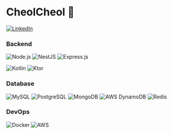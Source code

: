 # CheolCheol 👋 

<a href="https://www.linkedin.com/in/cheolmin-choi-39aa0119b/" target="_blank"><img src="https://img.shields.io/badge/LinkedIn-0077B5?style=flat&logo=linkedin&logoColor=white" alt="LinkedIn"></a>

### Backend

![Node.js](https://img.shields.io/badge/Node.js-339933?style=flat&logo=node.js&logoColor=white) ![NestJS](https://img.shields.io/badge/NestJS-E0234E?style=flat&logo=nestjs&logoColor=white) ![Express.js](https://img.shields.io/badge/Express.js-000000?style=flat&logo=express&logoColor=white)

![Kotlin](https://img.shields.io/badge/Kotlin-7F52FF?style=flat&logo=kotlin&logoColor=white) ![Ktor](https://img.shields.io/badge/Ktor-7F52FF?style=flat&logo=ktor&logoColor=white)

### Database
![MySQL](https://img.shields.io/badge/MySQL-4479A1?style=flat&logo=mysql&logoColor=white) ![PostgreSQL](https://img.shields.io/badge/PostgreSQL-4169E1?style=flat&logo=postgresql&logoColor=white) ![MongoDB](https://img.shields.io/badge/MongoDB-47A248?style=flat&logo=mongodb&logoColor=white) ![AWS DynamoDB](https://img.shields.io/badge/AWS_DynamoDB-4053D6?style=flat&logo=amazon-dynamodb&logoColor=white) ![Redis](https://img.shields.io/badge/Redis-DC382D?style=flat&logo=redis&logoColor=white)

### DevOps
![Docker](https://img.shields.io/badge/Docker-2496ED?style=flat&logo=docker&logoColor=white) ![AWS](https://img.shields.io/badge/AWS-232F3E?style=flat&logo=amazon-aws&logoColor=white)



